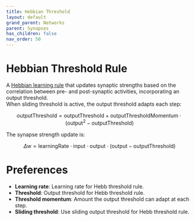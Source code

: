 ```yaml
---
title: Hebbian Threshold
layout: default
grand_parent: Networks
parent: Synapses
has_children: false
nav_order: 50
---
```


# Hebbian Threshold Rule

A [Hebbian learning rule](https://en.wikipedia.org/wiki/Hebbian_theory) that updates synaptic strengths based on the correlation between pre- and post-synaptic activities, incorporating an output threshold.  
When sliding threshold is active, the output threshold adapts each step:  

$$
\text{outputThreshold} = \text{outputThreshold} + \text{outputThresholdMomentum} \cdot (\text{output}^2 - \text{outputThreshold})
$$  

The synapse strength update is: 
 
$$
\Delta w = \text{learningRate} \cdot \text{input} \cdot \text{output} \cdot (\text{output} - \text{outputThreshold})
$$

# Preferences
- **Learning rate**: Learning rate for Hebb threshold rule.
- **Threshold**: Output threshold for Hebb threshold rule.
- **Threshold momentum**: Amount the output threshold can adapt at each step.
- **Sliding threshold**: Use sliding output threshold for Hebb threshold rule.
